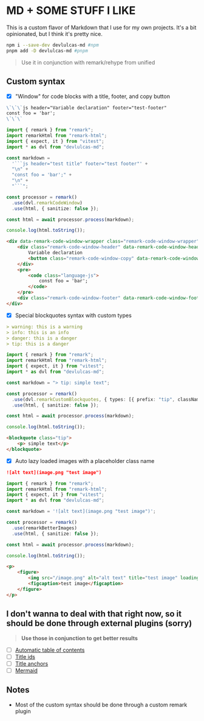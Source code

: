 # MD + SOME STUFF I LIKE

This is a custom flavor of Markdown that I use for my own projects. It's a bit opinionated, but I think it's pretty nice.

```sh
npm i --save-dev devlulcas-md #npm
pnpm add -D devlulcas-md #pnpm
```

> Use it in conjunction with remark/rehype from unified

## Custom syntax

- [x] "Window" for code blocks with a title, footer, and copy button

```md
\`\`\`js header="Variable declaration" footer="test-footer"
const foo = 'bar';
\`\`\`
```

```ts
import { remark } from "remark";
import remarkHtml from "remark-html";
import { expect, it } from "vitest";
import * as dvl from "devlulcas-md";

const markdown =
  '```js header="test title" footer="test footer"' +
  "\n" +
  "const foo = 'bar';" +
  "\n" +
  "```";

const processor = remark()
  .use(dvl.remarkCodeWindow)
  .use(html, { sanitize: false });

const html = await processor.process(markdown);

console.log(html.toString());
```

```html
<div data-remark-code-window-wrapper class="remark-code-window-wrapper">
    <div class="remark-code-window-header" data-remark-code-window-header="Variable declaration">
        Variable declaration
        <button class="remark-code-window-copy" data-remark-code-window-copy-button="Copy">Copy📋</button>
    </div>
    <pre>
        <code class="language-js">
            const foo = 'bar';
        </code>
    </pre>
    <div class="remark-code-window-footer" data-remark-code-window-footer="test-footer">test-footer</div>
</div>
```

- [x] Special blockquotes syntax with custom types

```md
> warning: this is a warning
> info: this is an info
> danger: this is a danger
> tip: this is a danger
```

```ts
import { remark } from "remark";
import remarkHtml from "remark-html";
import { expect, it } from "vitest";
import * as dvl from "devlulcas-md";

const markdown = "> tip: simple text";

const processor = remark()
  .use(dvl.remarkCustomBlockquotes, { types: [{ prefix: "tip", className: "tip" }] })
  .use(html, { sanitize: false });

const html = await processor.process(markdown);

console.log(html.toString());
```

```html
<blockquote class="tip">
    <p> simple text</p>
</blockquote>
```

- [x] Auto lazy loaded images with a placeholder class name

```md
![alt text](image.png "test image")
```

```ts
import { remark } from "remark";
import remarkHtml from "remark-html";
import { expect, it } from "vitest";
import * as dvl from "devlulcas-md";

const markdown = '![alt text](image.png "test image")';

const processor = remark()
  .use(remarkBetterImages)
  .use(html, { sanitize: false });

const html = await processor.process(markdown);

console.log(html.toString());
```

```html
<p>
    <figure>
        <img src="/image.png" alt="alt text" title="test image" loading="lazy" class="remark-better-images-placeholder">
        <figcaption>test image</figcaption>
    </figure>
</p>
```

## I don't wanna to deal with that right now, so it should be done through external plugins (sorry)

> **Use those in conjunction to get better results**

- [ ] [Automatic table of contents](https://github.com/remarkjs/remark-toc)
- [ ] [Title ids](https://github.com/rehypejs/rehype-slug)
- [ ] [Title anchors](https://github.com/rehypejs/rehype-autolink-headings)
- [ ] [Mermaid](https://github.com/remcohaszing/rehype-mermaidjs)

## Notes

- Most of the custom syntax should be done through a custom remark plugin
